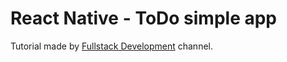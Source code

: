 # React Native - ToDo simple app

Tutorial made by [Fullstack Development](https://www.youtube.com/watch?v=AV41HahZEpU) channel.
